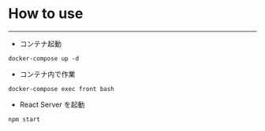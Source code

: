 # How to use

---

- コンテナ起動

```
docker-compose up -d
```

- コンテナ内で作業

```
docker-compose exec front bash
```

- React Server を起動

```
npm start
```
